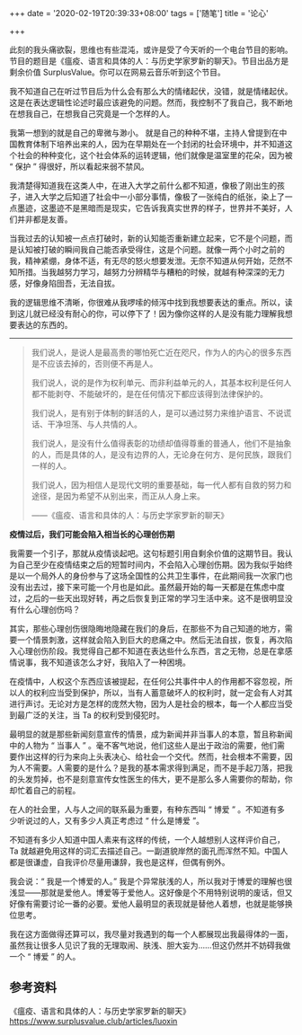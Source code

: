 +++
date = '2020-02-19T20:39:33+08:00'
tags = ['随笔']
title = '论心'

+++

此刻的我头痛欲裂，思维也有些混沌，或许是受了今天听的一个电台节目的影响。节目的题目是《瘟疫、语言和具体的人：与历史学家罗新的聊天》。节目出品方是剩余价值 SurplusValue。你可以在网易云音乐听到这个节目。

我不知道自己在听过节目后为什么会有那么大的情绪起伏，没错，就是情绪起伏。这是在表达逻辑性论述时最应该避免的问题。然而，我控制不了我自己，我不断地在想我自己，在想我自己究竟是一个怎样的人。

我第一想到的就是自己的卑微与渺小。 就是自己的种种不堪，主持人曾提到在中国教育体制下培养出来的人，因为在早期处在一个封闭的社会环境中，并不知道这个社会的种种变化，这个社会体系的运转逻辑，他们就像是温室里的花朵，因为被 “ 保护 ” 得很好，所以看起来弱不禁风。

我清楚得知道我在这类人中，在进入大学之前什么都不知道，像极了刚出生的孩子，进入大学之后知道了社会中一小部分事情，像极了一张纯白的纸张，染上了一点墨迹，这墨迹不是黑暗而是现实，它告诉我真实世界的样子，世界并不美好，人们并非都是友善。

当我过去的认知被一点点打破时，新的认知能否重新建立起来，它不是个问题，而是认知被打破的瞬间我自己能否承受得住，这是个问题。就像一两个小时之前的我，精神紧绷，身体不适，有无尽的怒火想要发泄。无奈不知道从何开始，茫然不知所措。当我越努力学习，越努力分辨精华与糟粕的时候，就越有种深深的无力感，好像身陷囹吾，无法自拔。

我的逻辑思维不清晰，你很难从我啰嗦的倾泻中找到我想要表达的重点。所以，读到这儿就已经没有耐心的你，可以停下了！因为像你这样的人是没有能力理解我想要表达的东西的。

---

> 我们说人，是说人是最高贵的哪怕死亡近在咫尺，作为人的内心的很多东西是不应该去掉的，否则便不再是人。
>
> 我们说人，说的是作为权利单元、而非利益单元的人，其基本权利是任何人都不能剥夺、不能破坏的，是在任何情况下都应该得到法律保护的。
>
> 我们说人，是有别于体制的鲜活的人，是可以通过努力来维护语言、不说谎话、干净坦荡、与人共情的人。
>
> 我们说人，是没有什么值得表彰的功绩却值得尊重的普通人，他们不是抽象的人，而是具体的人，是没有边界的人，无论身在何方、是何民族，跟我们一样的人。
>
> 我们说人，因为相信人是现代文明的重要基础，每一代人都有自救的努力和途径，是因为希望不从别出来，而正从人身上来。
>
> ——《瘟疫、语言和具体的人：与历史学家罗新的聊天》

**疫情过后，我们可能会陷入相当长的心理创伤期**

我需要一个引子，那就从疫情谈起吧。这句标题引用自剩余价值的这期节目。我认为自己至少在疫情结束之后的短暂时间内，不会陷入心理创伤期。因为我似乎始终是以一个局外人的身份参与了这场全国性的公共卫生事件，在此期间我一次家门也没有出去过，接下来可能一个月也是如此。虽然最开始的每一天都是在焦虑中度过，之后的一些天出现好转，再之后恢复到正常的学习生活中来。这不是很明显没有什么心理创伤吗？

其实，那些心理创伤很隐晦地隐藏在我们的身后，在那些不为自己知道的地方，需要一个情景刺激，这样就会陷入到巨大的悲痛之中。然后无法自拔，恢复，再次陷入心理创伤阶段。我觉得自己都不知道在表达些什么东西，言之无物，总是在拿感情说事，我不知道该怎么才好，我陷入了一种困境。

在疫情中，人权这个东西应该被提起，在任何公共事件中人的作用都不容忽视，所以人的权利应当受到保护，所以，当有人蓄意破坏人的权利时，就一定会有人对其进行声讨。无论对方是怎样的庞然大物，因为人是社会的根本，每一个人都应当受到最广泛的关注，当 Ta 的权利受到侵犯时。

最明显的就是那些新闻刻意宣传的情景，成为新闻并非当事人的本意，暂且称新闻中的人物为 “ 当事人 ” 。毫不客气地说，他们这些人是出于政治的需要，他们需要作出这样的行为来向上头表决心、给社会一个交代。然而，社会根本不需要，因为人不需要。人需要的是什么？是我的基本需求得到满足，而不是手起刀落，把我的头发剪掉，也不是刻意宣传女性医生的伟大，更不是那么多人需要你的帮助，你却忙着自己的前程。

在人的社会里，人与人之间的联系最为重要，有种东西叫 “ 博爱 ” 。不知道有多少听说过的人，又有多少人真正考虑过 “ 什么是博爱 ”。

不知道有多少人知道中国人素来有这样的传统，一个人越想别人这样评价自己，Ta 就越避免用这样的词汇去描述自己。一副道貌岸然的面孔而浑然不知。中国人都是很谦虚，自我评价尽量用谦辞，我也是这样，但偶有例外。

我会说：“ 我是一个博爱的人。” 我是个异常肤浅的人，所以我对于博爱的理解也很浅显——那就是爱他人。博爱等于爱他人。这好像是个不用特别说明的废话，但又好像有需要讨论一番的必要。爱他人最明显的表现就是替他人着想，也就是能够换位思考。

我在这方面做得还算可以，我尽量对我遇到的每一个人都展现出我最得体的一面，虽然我让很多人见识了我的无理取闹、肤浅、胆大妄为……但这仍然并不妨碍我做一个 “ 博爱 ” 的人。

## 参考资料

《瘟疫、语言和具体的人：与历史学家罗新的聊天》<https://www.surplusvalue.club/articles/luoxin>
